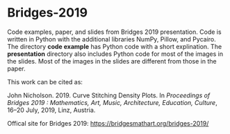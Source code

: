 # Bridges-2019
Code examples, paper, and slides from Bridges 2019 presentation. Code is written in Python with the additional libraries NumPy, Pillow, and Pycairo.  The directory **code example** has Python code with a short explination.  The **presentation** directory also includes Python code for most of the images in the slides. Most of the images in the slides are different from those in the paper.

This work can be cited as:

John Nicholson. 2019. Curve Stitching Density Plots.  In *Proceedings of Bridges 2019 : Mathematics, Art, Music, Architecture, Education, Culture*, 16–20 July, 2019, Linz, Austria. 

Offical site for Bridges 2019: https://bridgesmathart.org/bridges-2019/
